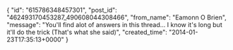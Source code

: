  {
   "id": "615786348457301",
   "post_id": "462493170453287_490608044308466",
   "from_name": "Eamonn O Brien",
   "message": "You'll find alot of answers in this thread... I know it's long but it'll do the trick (That's what she said)",
   "created_time": "2014-01-23T17:35:13+0000"
 }
